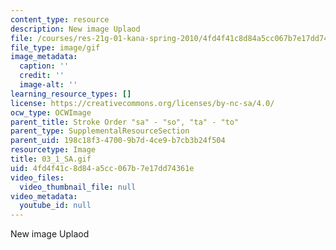 ```yaml
---
content_type: resource
description: New image Uplaod
file: /courses/res-21g-01-kana-spring-2010/4fd4f41c8d84a5cc067b7e17dd74361e_03_1_SA.gif
file_type: image/gif
image_metadata:
  caption: ''
  credit: ''
  image-alt: ''
learning_resource_types: []
license: https://creativecommons.org/licenses/by-nc-sa/4.0/
ocw_type: OCWImage
parent_title: Stroke Order "sa" - "so", "ta" - "to"
parent_type: SupplementalResourceSection
parent_uid: 198c18f3-4700-9b7d-4ce9-b7cb3b24f504
resourcetype: Image
title: 03_1_SA.gif
uid: 4fd4f41c-8d84-a5cc-067b-7e17dd74361e
video_files:
  video_thumbnail_file: null
video_metadata:
  youtube_id: null
---
```

New image Uplaod